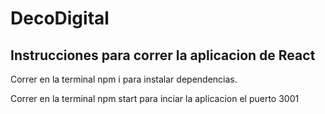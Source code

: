 # DecoDigital

## Instrucciones para correr la aplicacion de React

Correr en la terminal npm i para instalar dependencias. 

Correr en la terminal npm start para inciar la aplicacion el puerto 3001
